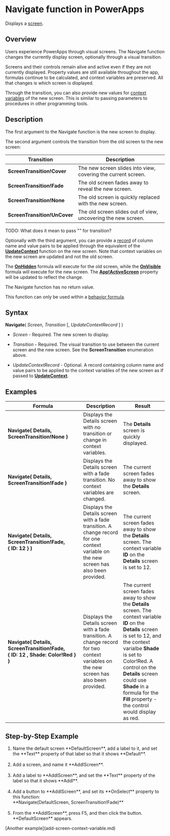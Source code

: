 <properties
	pageTitle="PowerApps: Navigate function"
	description="Reference information for the Navigate function in PowerApps, including syntax and examples"
	services="powerapps"
	documentationCenter="na"
	authors="gregli-msft"
	manager="dwrede"
	editor=""
	tags=""/>

<tags
   ms.service="powerapps"
   ms.devlang="na"
   ms.topic="article"
   ms.tgt_pltfrm="na"
   ms.workload="na"
   ms.date="10/21/2015"
   ms.author="gregli"/>

# Navigate function in PowerApps #

Displays a [screen](file-name.md).

## Overview ##

Users experience PowerApps through visual screens.  The Navigate function changes the currently display screen, optionally through a visual transition.  

Screens and their controls remain alive and active even if they are not currently displayed.  Property values are still available throughout the app, formulas continue to be calculated, and context variables are preserved.  All that changes is which screen is displayed.

Through the transition, you can also provide new values for [context variables](file-name.md) of the new screen.  This is similar to passing parameters to procedures in other programming tools.

## Description ##

The first argument to the Navigate function is the new screen to display.  

The second argument controls the transition from the old screen to the new screen:

| Transition | Description |
|------------|-------------|
| **ScreenTransition!Cover** | The new screen slides into view, covering the current screen. |
| **ScreenTransition!Fade** | The old screen fades away to reveal the new screen. |
| **ScreenTransition!None** | The old screen is quickly replaced with the new screen. |
| **ScreenTransition!UnCover** | The old screen slides out of view, uncovering the new screen.|

TODO: What does it mean to pass "" for transition?

Optionally with the third argument, you can provide a [record](file-name.md) of column name and value pairs to be applied through the equivalent of the **[UpdateContext](function-updatecontext.md)** function on the new screen.  Note that context variables on the new screen are updated and not the old screen.

The **[OnHidden](file-name.md)** formula will execute for the old screen, while the **[OnVisible](file-name.md)** formula will execute for the new screen.  The **[App!ActiveScreen](file-name.md)** property will be updated to reflect the change.

The Navigate function has no return value.  

This function can only be used within a [behavior formula](file-name.md).

## Syntax ##

**Navigate**( *Screen*, *Transition* [, *UpdateContextRecord* ] )

- *Screen* - Required.  The new screen to display.

- *Transition* - Required.  The visual transition to use between the current screen and the new screen.  See the **ScreenTransition** enumeration above.

- *UpdateContextRecord* - Optional.  A record containing column name and value pairs to be applied to the context variables of the new screen as if passed to **[UpdateContext](function-update.md)**.

## Examples ##

| Formula | Description | Result |
|---------|-------------|--------|
| **Navigate( Details, ScreenTransition!None )** | Displays the Details screen with no transition or change in context variables. | The **Details** screen is quickly displayed. |
| **Navigate( Details, ScreenTransition!Fade )** | Displays the Details screen with a fade transition.  No context variables are changed. | The current screen fades away to show the **Details** screen. |
| **Navigate( Details, ScreenTransition!Fade, {&nbsp;ID:&nbsp;12&nbsp;} )** | Displays the Details screen with a fade transition.  A change record for one context variable on the new screen has also been provided.   | The current screen fades away to show the **Details** screen. The context variable **ID** on the **Details** screen is set to 12.   |
| **Navigate( Details, ScreenTransition!Fade, {&nbsp;ID:&nbsp;12&nbsp;,&nbsp;Shade:&nbsp;Color!Red&nbsp;} )** | Displays the Details screen with a fade transition.  A change record for two context variables on the new screen has also been provided.   | The current screen fades away to show the **Details** screen. The context variable **ID** on the **Details** screen is set to 12, and the context varialbe **Shade** is set to Color!Red.  A control on the **Details** screen could use **Shade** in a formula for the **Fill** property - the control would display as red.  |


## Step-by-Step Example ##

<ol><li>Name the default screen **DefaultScreen**, add a label to it, and set the **Text** property of that label so that it shows **Default**.</li><br><li>Add a screen, and name it **AddlScreen**.</li><br><li>Add a label to **AddlScreen**, and set the **Text** property of the label so that it shows **Addl**.</li><br><li>Add a button to **AddlScreen**, and set its **OnSelect** property to this function:<br>**Navigate(DefaultScreen, ScreenTransition!Fade)**</li><br><li>From the **AddlScreen**, press F5, and then click the button.<br>**DefaultScreen** appears.</li></ol>[Another example](add-screen-context-variable.md)
